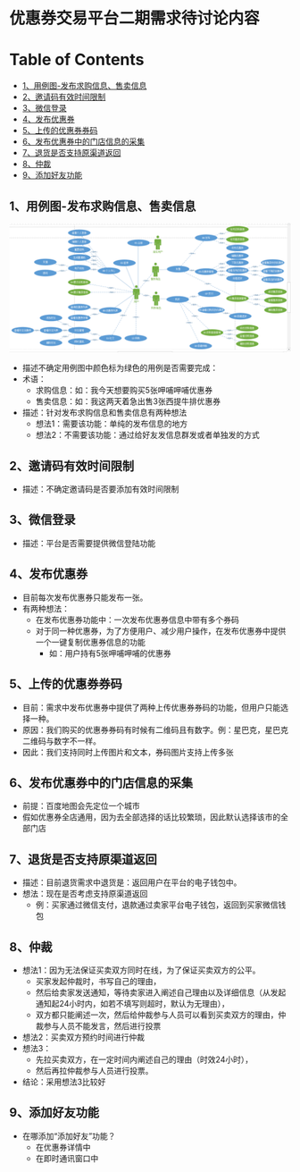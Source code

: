 # 优惠券交易平台二期需求待讨论内容

[TOC]:#

# Table of Contents
- [1、用例图-发布求购信息、售卖信息](#1用例图-发布求购信息售卖信息)
- [2、邀请码有效时间限制](#2邀请码有效时间限制)
- [3、微信登录](#3微信登录)
- [4、发布优惠券](#4发布优惠券)
- [5、上传的优惠券券码](#5上传的优惠券券码)
- [6、发布优惠券中的门店信息的采集](#6发布优惠券中的门店信息的采集)
- [7、退货是否支持原渠道返回](#7退货是否支持原渠道返回)
- [8、仲裁](#8仲裁)
- [9、添加好友功能](#9添加好友功能)

## 1、用例图-发布求购信息、售卖信息
![用例图](/doc/map/coupon-trand-use-case-map10.png)
- 描述不确定用例图中颜色标为绿色的用例是否需要完成：
- 术语：
  - 求购信息：如：我今天想要购买5张呷哺呷哺优惠券
  - 售卖信息：如：我这两天着急出售3张西提牛排优惠券
- 描述：针对发布求购信息和售卖信息有两种想法
  - 想法1：需要该功能：单纯的发布信息的地方
  - 想法2：不需要该功能：通过给好友发信息群发或者单独发的方式

## 2、邀请码有效时间限制
- 描述：不确定邀请码是否要添加有效时间限制

## 3、微信登录
- 描述：平台是否需要提供微信登陆功能

## 4、发布优惠券
- 目前每次发布优惠券只能发布一张。
- 有两种想法：
  - 在发布优惠券功能中：一次发布优惠券信息中带有多个券码
  - 对于同一种优惠券，为了方便用户、减少用户操作，在发布优惠券中提供一个一键复制优惠券信息的功能
    - 如：用户持有5张呷哺呷哺的优惠券

## 5、上传的优惠券券码
- 目前：需求中发布优惠券中提供了两种上传优惠券券码的功能，但用户只能选择一种。
- 原因：我们购买的优惠券券码有时候有二维码且有数字。例：星巴克，星巴克二维码与数字不一样。
- 因此：我们支持同时上传图片和文本，券码图片支持上传多张

## 6、发布优惠券中的门店信息的采集
- 前提：百度地图会先定位一个城市
- 假如优惠券全店通用，因为去全部选择的话比较繁琐，因此默认选择该市的全部门店

## 7、退货是否支持原渠道返回
- 描述：目前退货需求中退货是：返回用户在平台的电子钱包中。
- 想法：现在是否考虑支持原渠道返回
  - 例：买家通过微信支付，退款通过卖家平台电子钱包，返回到买家微信钱包

## 8、仲裁
- 想法1：因为无法保证买卖双方同时在线，为了保证买卖双方的公平。
  - 买家发起仲裁时，书写自己的理由，
  - 然后给卖家发送通知，等待卖家进入阐述自己理由以及详细信息（从发起通知起24小时内，如若不填写则超时，默认为无理由），
  - 双方都只能阐述一次，然后给仲裁参与人员可以看到买卖双方的理由，仲裁参与人员不能发言，然后进行投票
- 想法2：买卖双方预约时间进行仲裁
- 想法3：
  - 先拉买卖双方，在一定时间内阐述自己的理由（时效24小时），
  - 然后再拉仲裁参与人员进行投票。
- 结论：采用想法3比较好

## 9、添加好友功能
- 在哪添加“添加好友”功能？
  - 在优惠券详情中
  - 在即时通讯窗口中


